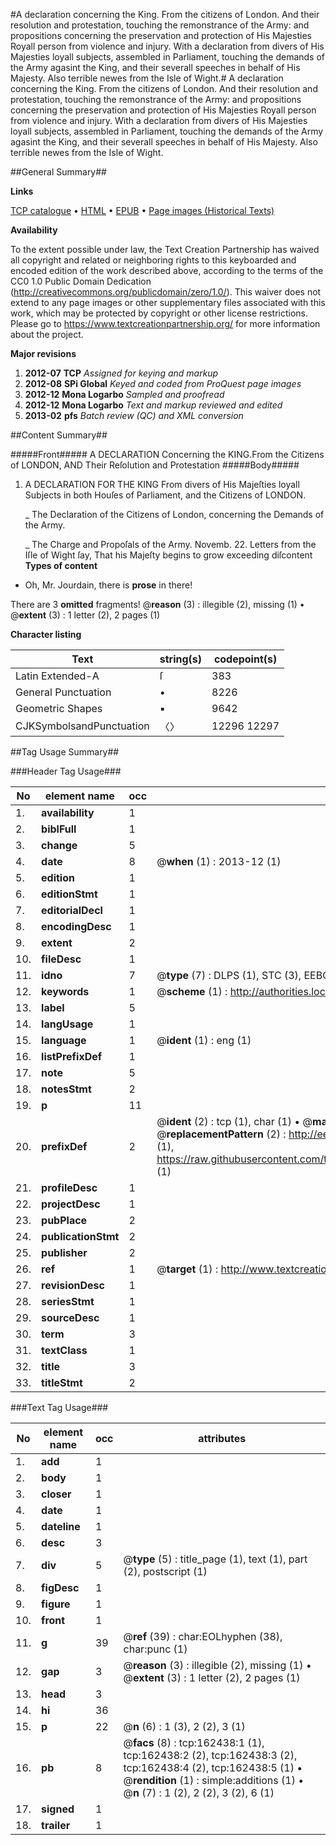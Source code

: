 #A declaration concerning the King. From the citizens of London. And their resolution and protestation, touching the remonstrance of the Army: and propositions concerning the preservation and protection of His Majesties Royall person from violence and injury. With a declaration from divers of His Majesties loyall subjects, assembled in Parliament, touching the demands of the Army agasint the King, and their severall speeches in behalf of His Majesty. Also terrible newes from the Isle of Wight.#
A declaration concerning the King. From the citizens of London. And their resolution and protestation, touching the remonstrance of the Army: and propositions concerning the preservation and protection of His Majesties Royall person from violence and injury. With a declaration from divers of His Majesties loyall subjects, assembled in Parliament, touching the demands of the Army agasint the King, and their severall speeches in behalf of His Majesty. Also terrible newes from the Isle of Wight.

##General Summary##

**Links**

[TCP catalogue](http://www.ota.ox.ac.uk/tcp/)  • 
[HTML](http://tei.it.ox.ac.uk/tcp/Texts-HTML/free/A82/A82073.html)  • 
[EPUB](http://tei.it.ox.ac.uk/tcp/Texts-EPUB/free/A82/A82073.epub) • 
[Page images (Historical Texts)](https://historicaltexts.jisc.ac.uk/eebo-99864675e)

**Availability**

To the extent possible under law, the Text Creation Partnership has waived all copyright and related or neighboring rights to this keyboarded and encoded edition of the work described above, according to the terms of the CC0 1.0 Public Domain Dedication (http://creativecommons.org/publicdomain/zero/1.0/). This waiver does not extend to any page images or other supplementary files associated with this work, which may be protected by copyright or other license restrictions. Please go to https://www.textcreationpartnership.org/ for more information about the project.

**Major revisions**

1. __2012-07__ __TCP__ *Assigned for keying and markup*
1. __2012-08__ __SPi Global__ *Keyed and coded from ProQuest page images*
1. __2012-12__ __Mona Logarbo__ *Sampled and proofread*
1. __2012-12__ __Mona Logarbo__ *Text and markup reviewed and edited*
1. __2013-02__ __pfs__ *Batch review (QC) and XML conversion*

##Content Summary##

#####Front#####
A DECLARATION Concerning the KING.From the Citizens of LONDON, AND Their Reſolution and Protestation
#####Body#####

1. A DECLARATION FOR THE KING From divers of His Majeſties loyall Subjects in both Houſes of Parliament, and the Citizens of LONDON.

    _ The Declaration of the Citizens of London, concerning the Demands of the Army.

    _ The Charge and Propoſals of the Army.
Novemb. 22. Letters from the Iſle of Wight ſay, That his Majeſty begins to grow exceeding diſcontent
**Types of content**

  * Oh, Mr. Jourdain, there is **prose** in there!

There are 3 **omitted** fragments! 
 @__reason__ (3) : illegible (2), missing (1)  •  @__extent__ (3) : 1 letter (2), 2 pages (1)

**Character listing**


|Text|string(s)|codepoint(s)|
|---|---|---|
|Latin Extended-A|ſ|383|
|General Punctuation|•|8226|
|Geometric Shapes|▪|9642|
|CJKSymbolsandPunctuation|〈〉|12296 12297|

##Tag Usage Summary##

###Header Tag Usage###

|No|element name|occ|attributes|
|---|---|---|---|
|1.|__availability__|1||
|2.|__biblFull__|1||
|3.|__change__|5||
|4.|__date__|8| @__when__ (1) : 2013-12 (1)|
|5.|__edition__|1||
|6.|__editionStmt__|1||
|7.|__editorialDecl__|1||
|8.|__encodingDesc__|1||
|9.|__extent__|2||
|10.|__fileDesc__|1||
|11.|__idno__|7| @__type__ (7) : DLPS (1), STC (3), EEBO-CITATION (1), PROQUEST (1), VID (1)|
|12.|__keywords__|1| @__scheme__ (1) : http://authorities.loc.gov/ (1)|
|13.|__label__|5||
|14.|__langUsage__|1||
|15.|__language__|1| @__ident__ (1) : eng (1)|
|16.|__listPrefixDef__|1||
|17.|__note__|5||
|18.|__notesStmt__|2||
|19.|__p__|11||
|20.|__prefixDef__|2| @__ident__ (2) : tcp (1), char (1)  •  @__matchPattern__ (2) : ([0-9\-]+):([0-9IVX]+) (1), (.+) (1)  •  @__replacementPattern__ (2) : http://eebo.chadwyck.com/downloadtiff?vid=$1&page=$2 (1), https://raw.githubusercontent.com/textcreationpartnership/Texts/master/tcpchars.xml#$1 (1)|
|21.|__profileDesc__|1||
|22.|__projectDesc__|1||
|23.|__pubPlace__|2||
|24.|__publicationStmt__|2||
|25.|__publisher__|2||
|26.|__ref__|1| @__target__ (1) : http://www.textcreationpartnership.org/docs/. (1)|
|27.|__revisionDesc__|1||
|28.|__seriesStmt__|1||
|29.|__sourceDesc__|1||
|30.|__term__|3||
|31.|__textClass__|1||
|32.|__title__|3||
|33.|__titleStmt__|2||


###Text Tag Usage###

|No|element name|occ|attributes|
|---|---|---|---|
|1.|__add__|1||
|2.|__body__|1||
|3.|__closer__|1||
|4.|__date__|1||
|5.|__dateline__|1||
|6.|__desc__|3||
|7.|__div__|5| @__type__ (5) : title_page (1), text (1), part (2), postscript (1)|
|8.|__figDesc__|1||
|9.|__figure__|1||
|10.|__front__|1||
|11.|__g__|39| @__ref__ (39) : char:EOLhyphen (38), char:punc (1)|
|12.|__gap__|3| @__reason__ (3) : illegible (2), missing (1)  •  @__extent__ (3) : 1 letter (2), 2 pages (1)|
|13.|__head__|3||
|14.|__hi__|36||
|15.|__p__|22| @__n__ (6) : 1 (3), 2 (2), 3 (1)|
|16.|__pb__|8| @__facs__ (8) : tcp:162438:1 (1), tcp:162438:2 (2), tcp:162438:3 (2), tcp:162438:4 (2), tcp:162438:5 (1)  •  @__rendition__ (1) : simple:additions (1)  •  @__n__ (7) : 1 (2), 2 (2), 3 (2), 6 (1)|
|17.|__signed__|1||
|18.|__trailer__|1||
